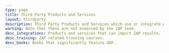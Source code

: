 ```yaml
---
type: page
title: Third Party Products and Services
layout: thirdparty
description: Third Party Products and Services which use or integrate with ZAP.
warning: Note that these are not endorsed by the ZAP team.
desc_integrations: Products and services that can import ZAP results.
desc_training: ZAP related training courses.
desc_books: Books that significantly feature ZAP.
---
```

